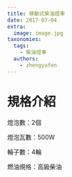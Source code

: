 ```yaml
---
title: 移動式柴油燈車
date: 2017-07-04
extra:
  image: image.jpg
taxonomies:
  tags:
    - 柴油燈車
  authors:
    - zhengyafen 
---
```

# 規格介紹
燈泡數：2個

燈泡瓦數：500W

輪子數：4輪

燃油規格：高級柴油